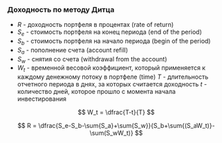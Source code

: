 ### Доходность по методу Дитца
- $R$ - доходность портфеля в процентах (rate  of return)
- $S_e$ - стоимость портфеля на конец периода (end of the period)
- $S_b$ - стоимость портфеля на начало периода (begin of the period)
- $S_a$ - пополнение счета (account refill)
- $S_w$ - снятия со счета (withdrawal from the account)
- $W_t$ - временной весовой коэффициент, который применяется к каждому денежному потоку в портфеле (time)
$T$ - длительность отчетного периода в днях, за которых считается доходность
$t$ - количество дней, которое прошло с момента начала инвестирования

$$
W_t = \dfrac{T-t}{T}
$$

$$
R = \dfrac{S_e-S_b-\sum{S_a}+\sum{S_w}}{S_b+\sum{(S_aW_t)}-\sum(S_wW_t)}
$$